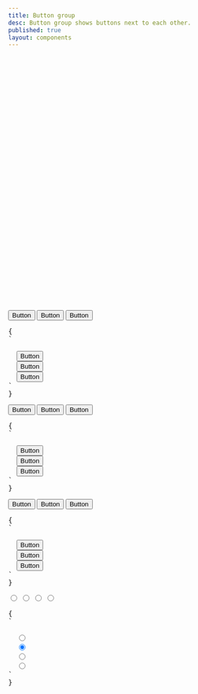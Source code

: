 ```yaml
---
title: Button group
desc: Button group shows buttons next to each other.
published: true
layout: components
---
```


<script>
  import Component from "@components/Component.svelte"
  import ClassTable from "@components/ClassTable.svelte"
  import Translate from "@components/Translate.svelte"
  import { prefix } from '$lib/stores';
  import { replace } from '$lib/actions';
</script>

<div class="alert alert-warning">
  <svg xmlns="http://www.w3.org/2000/svg" class="stroke-current shrink-0 h-6 w-6" fill="none" viewBox="0 0 24 24"><path stroke-linecap="round" stroke-linejoin="round" stroke-width="2" d="M12 9v2m0 4h.01m-6.938 4h13.856c1.54 0 2.502-1.667 1.732-3L13.732 4c-.77-1.333-2.694-1.333-3.464 0L3.34 16c-.77 1.333.192 3 1.732 3z" /></svg>
  <div>
    <div class="font-bold"><Translate text="Deprecated" /></div>
    <div><Translate text="This component is deprecated and will be removed in the next major version. Use <a class='link' href='/components/join'>Join</a> instead." /></div>
  </div>
</div>

<ClassTable
data="{[
  { type:'component', class: 'btn-group', desc: 'Container for grouping multiple buttons' },
  { type:'responsive', class: 'btn-group-horizontal', desc: 'Show buttons horizontally (default)' },
  { type:'responsive', class: 'btn-group-vertical', desc: 'Show buttons vertically' },
]}"
/>

<Component title="Button group">
<div class="btn-group">
  <button class="btn btn-active">Button</button>
  <button class="btn">Button</button>
  <button class="btn">Button</button>
</div>
<pre slot="html" use:replace={{ to: $prefix }}>{
`<div class="$$btn-group">
  <button class="$$btn $$btn-active">Button</button>
  <button class="$$btn">Button</button>
  <button class="$$btn">Button</button>
</div>`
}</pre>
</Component>

<Component title="Button group vertical">
<div class="btn-group btn-group-vertical">
  <button class="btn btn-active">Button</button>
  <button class="btn">Button</button>
  <button class="btn">Button</button>
</div>
<pre slot="html" use:replace={{ to: $prefix }}>{
`<div class="$$btn-group btn-group-vertical">
  <button class="$$btn $$btn-active">Button</button>
  <button class="$$btn">Button</button>
  <button class="$$btn">Button</button>
</div>`
}</pre>
</Component>

<Component title="Responsive - Vertical for small screen, Horizontal on large screen">
<div class="btn-group btn-group-vertical lg:btn-group-horizontal">
  <button class="btn btn-active">Button</button>
  <button class="btn">Button</button>
  <button class="btn">Button</button>
</div>
<pre slot="html" use:replace={{ to: $prefix }}>{
`<div class="$$btn-group btn-group-vertical lg:btn-group-horizontal">
  <button class="$$btn $$btn-active">Button</button>
  <button class="$$btn">Button</button>
  <button class="$$btn">Button</button>
</div>`
}</pre>
</Component>

<Component title="Button group with radio buttons">
<div class="btn-group">
  <input type="radio" name="options" data-title="1" class="btn" />
  <input type="radio" name="options" data-title="2" checked="checked" class="btn" />
  <input type="radio" name="options" data-title="3" class="btn" />
  <input type="radio" name="options" data-title="4" class="btn" />
</div>
<pre slot="html" use:replace={{ to: $prefix }}>{
`<div class="$$btn-group">
  <input type="radio" name="options" data-title="1" class="$$btn" />
  <input type="radio" name="options" data-title="2" class="$$btn" checked />
  <input type="radio" name="options" data-title="3" class="$$btn" />
  <input type="radio" name="options" data-title="4" class="$$btn" />
</div>`
}</pre>
</Component>
